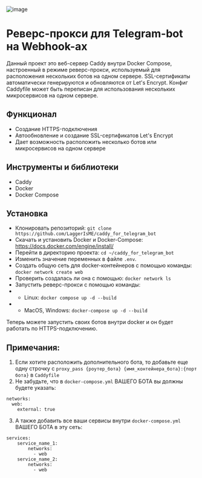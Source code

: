 ![image](https://img.shields.io/badge/Docker-2CA5E0?style=for-the-badge&logo=docker&logoColor=white)
# Реверс-прокси для Telegram-bot на Webhook-ах
Данный проект это веб-сервер Caddy внутри Docker Compose, настроенный в режиме реверс-прокси, используемый для расположения нескольких ботов на одном сервере. SSL-сертификаты автоматически генерируются и обновляются от Let's Encrypt. Конфиг Caddyfile может быть переписан для использования нескольких микросервисов на одном сервере.
## Функционал
* Создание HTTPS-подключения
* Автообновление и создание SSL-сертификатов Let's Encrypt
* Дает возможность расположить несколько ботов или микросервисов на одном сервере
## Инструменты и библиотеки
* Caddy
* Docker
* Docker Compose
## Установка
* Клонировать репозиторий: `git clone https://github.com/LaggerIsME/caddy_for_telegram_bot` 
* Скачать и установить Docker и Docker-Compose: https://docs.docker.com/engine/install/
* Перейти в директорию проекта: `cd ~/caddy_for_telegram_bot`
* Изменить значение переменных в файле `.env`. 
* Создать общую сеть для docker-контейнеров с помощью команды: `docker network create web`
* Проверить создалась ли она с помощью: `docker network ls`
* Запустить реверс-прокси с помощью команды:
* * Linux: `docker compose up -d --build`
* * MacOS, Windows: `docker-compose up -d --build`

Теперь можете запустить своих ботов внутри docker и он будет работать по HTTPS-подключению. 

## Примечания: 
1. Если хотите расположить дополнительного бота, то добавьте еще одну строчку с `proxy_pass {роутер_бота} {имя_контейнера_бота}:{порт бота}` в `Caddyfile`
2. Не забудьте, что в `docker-compose.yml` ВАШЕГО БОТА вы должны будете указать:
```
networks:
  web:
    external: true
```
3. А также добавить все ваши сервисы внутри `docker-compose.yml` ВАШЕГО БОТА в эту сеть:
```
services:
    service_name_1:
        networks:
          - web
    service_name_2:
        networks:
          - web
```